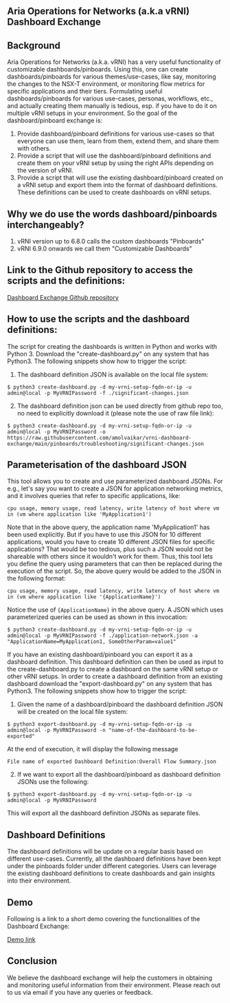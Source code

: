 ## Aria Operations for Networks (a.k.a vRNI) Dashboard Exchange

## Background
Aria Operations for Networks (a.k.a. vRNI) has a very useful functionality of customizable dashboards/pinboards.
Using this, one can create dashboards/pinboards for various themes/use-cases, like say, monitoring the changes to the NSX-T environment, or monitoring flow metrics for specific applications and their tiers.
Formulating useful dashboards/pinboards for various use-cases, personas, workflows, etc., and actually creating them manually is tedious, esp. if you have to do it on multiple vRNI setups in your environment.
So the goal of the dashboard/pinboard exchange is:
1. Provide dashboard/pinboard definitions for various use-cases so that everyone can use them, learn from them, extend them, and share them with others.
2. Provide a script that will use the dashboard/pinboard definitions and create them on your vRNI setup by using the right APIs depending on the version of vRNI.
3. Provide a script that will use the existing dashboard/pinboard created on a vRNI setup and export them into the format of dashboard definitions. These definitions can be used to create dashboards on vRNI setups.

## Why we do use the words dashboard/pinboards interchangeably?
1. vRNI version up to 6.8.0 calls the custom dashboards "Pinboards"
2. vRNI 6.9.0 onwards we call them "Customizable Dashboards"

## Link to the Github repository to access the scripts and the definitions:
[Dashboard Exchange Github repository](https://github.com/amolvaikar/vrni-dashboard-exchange)

## How to use the scripts and the dashboard definitions:
The script for creating the dashboards is written in Python and works with Python 3.
Download the "create-dashboard.py" on any system that has Python3.
The following snippets show how to trigger the script:

1. The dashboard definition JSON is available on the local file system:
```commandline
$ python3 create-dashboard.py -d my-vrni-setup-fqdn-or-ip -u admin@local -p MyVRNIPassword -f ./significant-changes.json
```

2. The dashboard definition json can be used directly from github repo too, no need to explicitly download it (please note the use of raw file link):
```commandline
$ python3 create-dashboard.py -d my-vrni-setup-fqdn-or-ip -u admin@local -p MyVRNIPassword -o https://raw.githubusercontent.com/amolvaikar/vrni-dashboard-exchange/main/pinboards/troubleshooting/significant-changes.json
```

## Parameterisation of the dashboard JSON
This tool allows you to create and use parameterized dashboard JSONs.
For e.g., let's say you want to create a JSON for application networking metrics, and it involves queries that refer to
specific applications, like:

```cpu usage, memory usage, read latency, write latency of host where vm in (vm where application like 'MyApplication1')```

Note that in the above query, the application name 'MyApplication1' has been used explicitly.
But if you have to use this JSON for 10 different applications, would you have to create 10 different JSON files for specific applications?
That would be too tedious, plus such a JSON would not be shareable with others since it wouldn't work for them.
Thus, this tool lets you define the query using parameters that can then be replaced during the execution of the script.
So, the above query would be added to the JSON in the following format:

```cpu usage, memory usage, read latency, write latency of host where vm in (vm where application like '{ApplicationName}')```

Notice the use of `{ApplicationName}` in the above query.
A JSON which uses parameterized queries can be used as shown in this invocation:
```commandline
$ python3 create-dashboard.py -d my-vrni-setup-fqdn-or-ip -u admin@local -p MyVRNIPassword -f ./application-network.json -a "ApplicationName=MyApplication1, SomeOtherParam=value1"
```

If you have an existing dashboard/pinboard you can export it as a dashboard definition. This dashboard definition can then be used as input to the create-dashboard.py to create a dashboard on the same vRNI setup or other vRNI setups.
In order to create a dashboard definition from an existing dashboard download the "export-dashboard.py" on any system that has Python3.
The following snippets show how to trigger the script:

1. Given the name of a dashboard/pinboard the dashboard definition JSON will be created on the local file system:
```commandline
$ python3 export-dashboard.py -d my-vrni-setup-fqdn-or-ip -u admin@local -p MyVRNIPassword -n "name-of-the-dashboard-to-be-exported"
```
At the end of execution, it will display the following message

```File name of exported Dashboard Definition:Overall Flow Summary.json```

2. If we want to export all the dashboard/pinboard as dashboard definition JSONs use the following:
```commandline
$ python3 export-dashboard.py -d my-vrni-setup-fqdn-or-ip -u admin@local -p MyVRNIPassword
```
This will export all the dashboard definition JSONs as separate files.

## Dashboard Definitions
The dashboard definitions will be update on a regular basis based on different use-cases. Currently, all the dashboard definitions have been kept under the pinboards folder under different categories.
Users can leverage the existing dashboard definitions to create dashboards and gain insights into their environment.

## Demo
Following is a link to a short demo covering the functionalities of the Dashboard Exchange:

[Demo link](https://youtu.be/nAWVuiKzpMM)

## Conclusion
We believe the dashboard exchange will help the customers in obtaining and monitoring useful information from their environment.
Please reach out to us via email if you have any queries or feedback.


